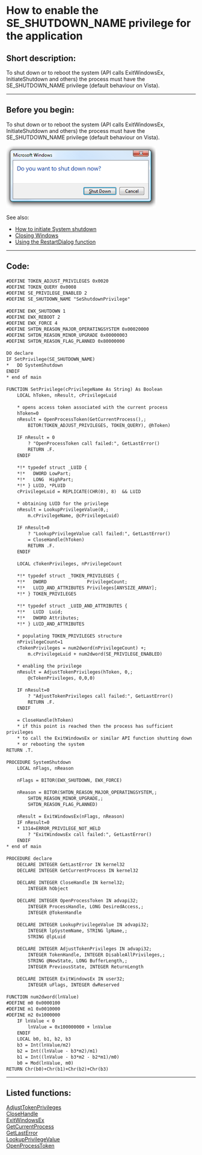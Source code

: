 <link rel="stylesheet" type="text/css" href="../css/win32api.css">  
<link rel="stylesheet" href="https://cdnjs.cloudflare.com/ajax/libs/font-awesome/4.7.0/css/font-awesome.min.css">

# How to enable the SE_SHUTDOWN_NAME privilege for the application

## Short description:
To shut down or to reboot the system (API calls ExitWindowsEx, InitiateShutdown and others) the process must have the SE_SHUTDOWN_NAME privilege (default behaviour on Vista).  
***  


## Before you begin:
To shut down or to reboot the system (API calls ExitWindowsEx, InitiateShutdown and others) the process must have the SE_SHUTDOWN_NAME privilege (default behaviour on Vista).  

![](../images/windowsrestartdialog.png)  

See also: 

* [How to initiate System shutdown](sample_122.md)  
* [Closing Windows](sample_036.md)  
* [Using the RestartDialog function](sample_361.md)  
  
***  


## Code:
```foxpro  
#DEFINE TOKEN_ADJUST_PRIVILEGES 0x0020
#DEFINE TOKEN_QUERY 0x0008
#DEFINE SE_PRIVILEGE_ENABLED 2
#DEFINE SE_SHUTDOWN_NAME "SeShutdownPrivilege"

#DEFINE EWX_SHUTDOWN 1
#DEFINE EWX_REBOOT 2
#DEFINE EWX_FORCE 4
#DEFINE SHTDN_REASON_MAJOR_OPERATINGSYSTEM 0x00020000
#DEFINE SHTDN_REASON_MINOR_UPGRADE 0x00000003
#DEFINE SHTDN_REASON_FLAG_PLANNED 0x80000000

DO declare
IF SetPrivilege(SE_SHUTDOWN_NAME)
*	DO SystemShutdown
ENDIF
* end of main

FUNCTION SetPrivilege(cPrivilegeName As String) As Boolean
	LOCAL hToken, nResult, cPrivilegeLuid

	* opens access token associated with the current process
	hToken=0
	nResult = OpenProcessToken(GetCurrentProcess(),;
		BITOR(TOKEN_ADJUST_PRIVILEGES, TOKEN_QUERY), @hToken)

	IF nResult = 0
		? "OpenProcessToken call failed:", GetLastError()
		RETURN .F.
	ENDIF

	*!*	typedef struct _LUID {
	*!*	  DWORD LowPart;
	*!*	  LONG  HighPart;
	*!*	} LUID, *PLUID
	cPrivilegeLuid = REPLICATE(CHR(0), 8)  && LUID

	* obtaining LUID for the privilege
	nResult = LookupPrivilegeValue(0,;
		m.cPrivilegeName, @cPrivilegeLuid)

	IF nResult=0
		? "LookupPrivilegeValue call failed:", GetLastError()
		= CloseHandle(hToken)
		RETURN .F.
	ENDIF

	LOCAL cTokenPrivileges, nPrivilegeCount

	*!*	typedef struct _TOKEN_PRIVILEGES {
	*!*	  DWORD               PrivilegeCount;
	*!*	  LUID_AND_ATTRIBUTES Privileges[ANYSIZE_ARRAY];
	*!*	} TOKEN_PRIVILEGES

	*!*	typedef struct _LUID_AND_ATTRIBUTES {
	*!*	  LUID  Luid;
	*!*	  DWORD Attributes;
	*!*	} LUID_AND_ATTRIBUTES

	* populating TOKEN_PRIVILEGES structure
	nPrivilegeCount=1
	cTokenPrivileges = num2dword(nPrivilegeCount) +;
		m.cPrivilegeLuid + num2dword(SE_PRIVILEGE_ENABLED)

	* enabling the privilege
	nResult = AdjustTokenPrivileges(hToken, 0,;
		@cTokenPrivileges, 0,0,0)

	IF nResult=0
		? "AdjustTokenPrivileges call failed:", GetLastError()
		RETURN .F.
	ENDIF

	= CloseHandle(hToken)
	* if this point is reached then the process has sufficient privileges
	* to call the ExitWindowsEx or similar API function shutting down
	* or rebooting the system
RETURN .T.

PROCEDURE SystemShutdown
	LOCAL nFlags, nReason

	nFlags = BITOR(EWX_SHUTDOWN, EWX_FORCE)

	nReason = BITOR(SHTDN_REASON_MAJOR_OPERATINGSYSTEM,;
		SHTDN_REASON_MINOR_UPGRADE,;
		SHTDN_REASON_FLAG_PLANNED)

	nResult = ExitWindowsEx(nFlags, nReason)
	IF nResult=0
	* 1314=ERROR_PRIVILEGE_NOT_HELD
		? "ExitWindowsEx call failed:", GetLastError()
	ENDIF
* end of main

PROCEDURE declare
	DECLARE INTEGER GetLastError IN kernel32
	DECLARE INTEGER GetCurrentProcess IN kernel32

	DECLARE INTEGER CloseHandle IN kernel32;
		INTEGER hObject

	DECLARE INTEGER OpenProcessToken IN advapi32;
		INTEGER ProcessHandle, LONG DesiredAccess,;
		INTEGER @TokenHandle

	DECLARE INTEGER LookupPrivilegeValue IN advapi32;
		INTEGER lpSystemName, STRING lpName,;
		STRING @lpLuid

	DECLARE INTEGER AdjustTokenPrivileges IN advapi32;
		INTEGER TokenHandle, INTEGER DisableAllPrivileges,;
		STRING @NewState, LONG BufferLength,;
		INTEGER PreviousState, INTEGER ReturnLength

	DECLARE INTEGER ExitWindowsEx IN user32;
		INTEGER uFlags, INTEGER dwReserved

FUNCTION num2dword(lnValue)
#DEFINE m0 0x0000100
#DEFINE m1 0x0010000
#DEFINE m2 0x1000000
	IF lnValue < 0
		lnValue = 0x100000000 + lnValue
	ENDIF
	LOCAL b0, b1, b2, b3
	b3 = Int(lnValue/m2)
	b2 = Int((lnValue - b3*m2)/m1)
	b1 = Int((lnValue - b3*m2 - b2*m1)/m0)
	b0 = Mod(lnValue, m0)
RETURN Chr(b0)+Chr(b1)+Chr(b2)+Chr(b3)  
```  
***  


## Listed functions:
[AdjustTokenPrivileges](../libraries/advapi32/AdjustTokenPrivileges.md)  
[CloseHandle](../libraries/kernel32/CloseHandle.md)  
[ExitWindowsEx](../libraries/user32/ExitWindowsEx.md)  
[GetCurrentProcess](../libraries/kernel32/GetCurrentProcess.md)  
[GetLastError](../libraries/kernel32/GetLastError.md)  
[LookupPrivilegeValue](../libraries/advapi32/LookupPrivilegeValue.md)  
[OpenProcessToken](../libraries/advapi32/OpenProcessToken.md)  
